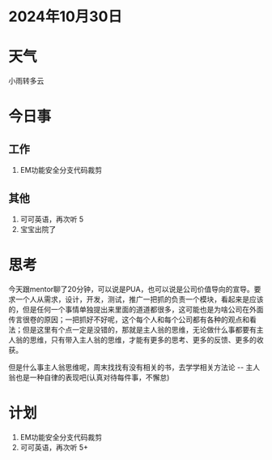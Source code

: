 # 2024年10月30日
# 天气
小雨转多云
# 今日事
## 工作
1. EM功能安全分支代码裁剪
## 其他
1. 可可英语，再次听 5
2. 宝宝出院了

# 思考
今天跟mentor聊了20分钟，可以说是PUA，也可以说是公司价值导向的宣导。要求一个人从需求，设计，开发，测试，推广一把抓的负责一个模块，看起来是应该的，但是任何一个事情单独提出来里面的道道都很多，这可能也是为啥公司在外面传言很卷的原因；一把抓好不好呢，这个每个人和每个公司都有各种的观点和看法；但是这里有个点一定是没错的，那就是主人翁的思维，无论做什么事都要有主人翁的思维，只有带入主人翁的思维，才能有更多的思考、更多的反馈、更多的收获。

但是什么事主人翁思维呢，周末找找有没有相关的书，去学学相关方法论 -- 主人翁也是一种自律的表现吧(认真对待每件事，不懈怠)

# 计划
1. EM功能安全分支代码裁剪
2. 可可英语，再次听 5+